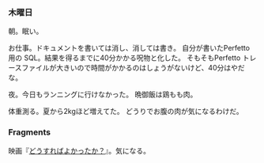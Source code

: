 ### 木曜日

朝。眠い。

お仕事。ドキュメントを書いては消し、消しては書き。
自分が書いたPerfetto 用の SQL。結果を得るまでに40分かかる呪物と化した。
そもそもPerfetto トレースファイルが大きいので時間がかかるのはしょうがないけど、40分はやだな。

夜。今日もランニングに行けなかった。
晩御飯は鶏もも肉。

体重測る。夏から2kgほど増えてた。
どうりでお腹の肉が気になるわけだ。

### Fragments

映画『[どうすればよかったか？](https://dosureba.com/)』。気になる。